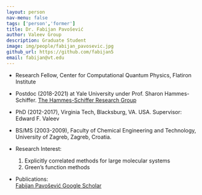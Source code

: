 ```yaml
---
layout: person
nav-menu: false
tags: ['person','former']
title: Dr. Fabijan Pavošević
author: Valeev Group
description: Graduate Student
image: img/people/fabijan_pavosevic.jpg
github_url: https://github.com/fabijan5
email: fabijan@vt.edu
---
```

- Research Fellow, Center for Computational Quantum Physics, Flatiron Institute

- Postdoc (2018-2021) at Yale University under Prof. Sharon Hammes-Schiffer. [The Hammes-Schiffer Research Group](http://hammes-schiffer-group.org/)

- PhD (2012-2017), Virginia Tech, Blacksburg, VA. USA. Supervisor: Edward F. Valeev  

- BS/MS (2003-2009), Faculty of Chemical Engineering and Technology, University of Zagreb, Zagreb, Croatia.  

- Research Interest:
  1. Explicitly correlated methods for large molecular systems
  2. Green’s function methods  

- Publications:  
    [Fabijan Pavošević Google Scholar](https://scholar.google.com/citations?user=q2lveLEAAAAJ&hl=en)
